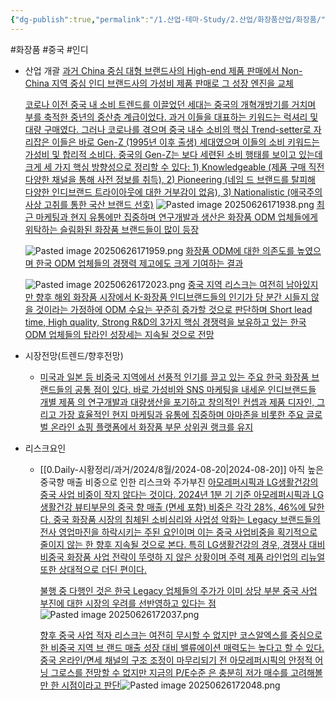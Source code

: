```yaml
---
{"dg-publish":true,"permalink":"/1.산업-테마-Study/2.산업/화장품산업/화장품/","created":"2024-11-20T21:02:29.846+09:00","updated":"2025-06-26T17:20:50.532+09:00"}
---
```


#화장품 #중국 #인디


- 산업 개괄
	[과거 China 중심 대형 브랜드사의 High-end 제품 판매에서 Non-China 지역 중심 인디 브랜드사의 가성비 제품 판매로 그 성장 엔진을 교체](8.19_대장장이의%20밝은%20미래.pdf#page=1&selection=123,0,164,2&color=yellow)
	
	[코로나 이전 중국 내 소비 트렌드를 이끌었던 세대는 중국의 개혁개방기를 거치며 부를 축적한 중년의 중산층 계급이었다. 과거 이들을 대표하는 키워드는 럭셔리 및 대량 구매였다. 그러나 코로나를 겪으며 중국 내수 소비의 핵심 Trend-setter로 자리잡은 이들은 바로 Gen-Z (1995년 이후 출생) 세대였으며 이들의 소비 키워드는 가성비 및 합리적 소비다. 중국의 Gen-Z는 보다 세련된 소비 행태를 보이고 있는데 크게 세 가지 핵심 방향성으로 정리할 수 있다: 1) Knowledgeable (제품 구매 직전 다양한 채널을 통해 사전 정보를 취득), 2) Pioneering (네임 드 브랜드를 탈피해 다양한 인디브랜드 트라이아웃에 대한 거부감이 없음), 3) Nationalistic (애국주의 사상 고취를 통한 국산 브랜드 선호)](8.19_대장장이의%20밝은%20미래.pdf#page=14&selection=52,0,246,1&color=yellow)
	![Pasted image 20250626171938.png](/img/user/attachments/Pasted%20image%2020250626171938.png)
    [최근 마케팅과 현지 유통에만 집중하며 연구개발과 생산은 화장품 ODM 업체들에게 위탁하는 슬림화된 화장품 브랜드들이 많이 등장](8.19_대장장이의%20밝은%20미래.pdf#page=3&selection=515,0,547,2&color=yellow)
    
    ![Pasted image 20250626171959.png](/img/user/attachments/Pasted%20image%2020250626171959.png)
    [화장품 ODM에 대한 의존도를 높였으며 한국 ODM 업체들의 경쟁력 제고에도 크게 기여하는 결과](8.19_대장장이의%20밝은%20미래.pdf#page=3&selection=606,0,634,2&color=yellow)
    
    ![Pasted image 20250626172023.png](/img/user/attachments/Pasted%20image%2020250626172023.png)
    [중국 지역 리스크는 여전히 남아있지만 향후 해외 화장품 시장에서 K-화장품 인디브랜드들의 인기가 당 분간 시들지 않을 것이라는 가정하에 ODM 수요는 꾸준히 증가할 것으로 판단하며 Short lead time, High quality, Strong R&D의 3가지 핵심 경쟁력을 보유하고 있는 한국 ODM 업체들의 탑라인 성장세는 지속될 것으로 전망](8.19_대장장이의%20밝은%20미래.pdf#page=3&selection=642,1,723,2&color=yellow)


- 시장전망(트렌드/향후전망)
	- [미국과 일본 등 비중국 지역에서 선풍적 인기를 끌고 있는 주요 한국 화장품 브랜드들의 공통 점이 있다. 바로 가성비와 SNS 마케팅을 내세운 인디브랜드들](8.19_대장장이의%20밝은%20미래.pdf#page=36&selection=33,0,76,6&color=yellow)
	  [개별 제품 의 연구개발과 대량생산을 포기하고 창의적인 컨셉과 제품 디자인, 그리고 가장 효율적인 현지 마케팅과 유통에 집중하며 아마존을 비롯한 주요 글로벌 온라인 쇼핑 플랫폼에서 화장품 부문 상위권 랭크를 유지](8.19_대장장이의%20밝은%20미래.pdf#page=36&selection=83,0,140,2&color=yellow)



- 리스크요인
	- [[0.Daily-시황정리/과거/2024/8월/2024-08-20\|2024-08-20]] 아직 높은 중국향 매출 비중으로 인한 리스크와 주가부진
		[아모레퍼시픽과 LG생활건강의 중국 사업 비중이 작지 않다는 것이다. 2024년 1분 기 기준 아모레퍼시픽과 LG생활건강 뷰티부문의 중국 향 매출 (면세 포함) 비중은 각각 28%, 46%에 달한다. 중국 화장품 시장의 침체된 소비심리와 사업성 악화는 Legacy 브랜드들의 전사 영업마진을 하락시키는 주된 요인이며 이는 중국 사업비중을 획기적으로 줄이지 않는 한 향후 지속될 것으로 본다. 특히 LG생활건강의 경우, 경쟁사 대비 비중국 화장품 사업 전략이 뚜렷하 지 않은 상황이며 주력 제품 라인업의 리뉴얼 또한 상대적으로 더딘 편이다.](8.19_대장장이의%20밝은%20미래.pdf#page=33&selection=201,0,355,1&color=yellow)
		
		[불행 중 다행인 것은 한국 Legacy 업체들의 주가가 이미 상당 부분 중국 사업 부진에 대한 시장의 우려를 선반영하고 있다는 점](8.19_대장장이의%20밝은%20미래.pdf#page=33&selection=534,0,572,1&color=yellow)![Pasted image 20250626172037.png](/img/user/attachments/Pasted%20image%2020250626172037.png)
		
		[향후 중국 사업 적자 리스크는 여전히 무시할 수 없지만 코스알엑스를 중심으로 한 비중국 지역 브 랜드 매출 성장 대비 밸류에이션 매력도는 높다고 할 수 있다. 중국 온라인/면세 채널의 구조 조정이 마무리되기 전 아모레퍼시픽의 안정적 어닝 그로스를 전망할 수 없지만 지금의 P/E수준 은 충분히 저가 매수를 고려해볼만 한 시점이라고 판단](8.19_대장장이의%20밝은%20미래.pdf#page=33&selection=790,0,891,2&color=yellow)![Pasted image 20250626172048.png](/img/user/attachments/Pasted%20image%2020250626172048.png)
